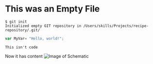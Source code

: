 # This was an Empty File

```
$ git init
Initialized empty GIT repository in /Users/skills/Projects/recipe-repository/.git/
```

```javascript
var MyVar= "Hello, world!";
```

```
This isn't code
```

Now it has content
![Image of Schematic](https://github.com/KBoothMidd/skills-communicate-using-markdown/assets/175151388/701bfb5f-27b5-4611-a1fe-4be39606d0fd)


